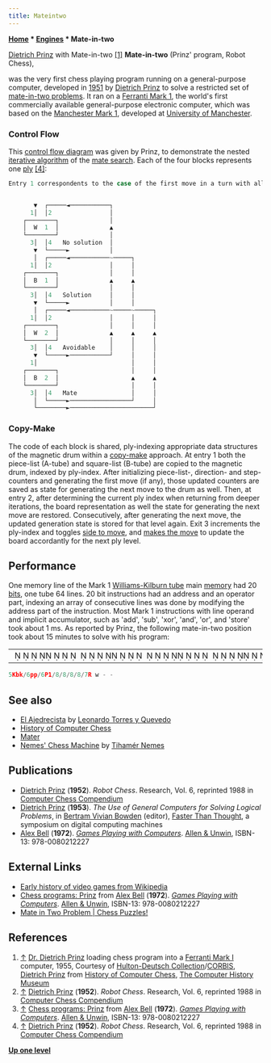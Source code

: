 ```yaml
---
title: Mateintwo
---
```

**[Home](Home "Home") \* [Engines](Engines "Engines") \* Mate-in-two**



 [](http://www.computerhistory.org/chess/full_record.php?iid=stl-431e1a07d45c1&mainImage=1) [Dietrich Prinz](Dietrich_Prinz "Dietrich Prinz") with Mate-in-two <a id="cite-note-1" href="#cite-ref-1">[1]</a> 
**Mate-in-two** (Prinz' program, Robot Chess),  

was the very first chess playing program running on a general-purpose computer, developed in [1951](Timeline#1951 "Timeline") by [Dietrich Prinz](Dietrich_Prinz "Dietrich Prinz") to solve a restricted set of [mate-in-two problems](https://en.wikipedia.org/wiki/Chess_problem#Types_of_problem). It ran on a [Ferranti Mark 1](Ferranti_Mark_1 "Ferranti Mark 1"), the world's first commercially available general-purpose electronic computer, which was based on the [Manchester Mark 1](https://en.wikipedia.org/wiki/Manchester_Mark_1), developed at [University of Manchester](University_of_Manchester "University of Manchester"). 



### Control Flow


This [control flow diagram](https://en.wikipedia.org/wiki/Control_flow_diagram) was given by Prinz, to demonstrate the nested [iterative algorithm](Iteration "Iteration") of the [mate search](Mate_Search "Mate Search"). Each of the four blocks represents one [ply](Ply "Ply") <a id="cite-note-4" href="#cite-ref-4">[4]</a>:




```C++
Entry 1 correspondents to the case of the first move in a turn with all the counters set to their initial value. Entry 2 is the general case of a move following a previous move of this same turn. Exit 3 indicates that a legal move has been found; exit 4 that the position supplied to the turn has been exhausted before such a move has been found. 

```


```C++

       ▼  ┌─────◄───────────┐
      1│  │2                │
    ┌────────┐              │
    │  W  1  │              ▲
    └────────┘              │
      3│  │4   No solution  │
       ▼  └─────►           │
       │  ┌─────◄───────────~─────┐
      1│  │2                │     │
    ┌────────┐              │     │
    │  B  1  │              ▲     ▲
    └────────┘              │     │
      3│  │4   Solution     │     │
       ▼  └─────►           │     │
       │  ┌─────◄───────────~─────~─────┐
      1│  │2                │     │     │
    ┌────────┐              │     │     │
    │  W  2  │              ▲     ▲     ▲
    └────────┘              │     │     │
      3│  │4   Avoidable    │     │     │ 
       ▼  └─────►───────────┘     │     │
      1│                          │     │     
    ┌────────┐                    │     │
    │  B  2  │                    ▲     ▲
    └────────┘                    │     │
      3│  │4   Mate               │     │
       │  └─────►─────────────────┘     │
       └────────►───────────────────────┘

```

### Copy-Make


The code of each block is shared, ply-indexing appropriate data structures of the magnetic drum within a [copy-make](Copy-Make "Copy-Make") approach. At entry 1 both the piece-list (A-tube) and square-list (B-tube) are copied to the magnetic drum, indexed by ply-index. After initializing piece-list-, direction- and step-counters and generating the first move (if any), those updated counters are saved as state for generating the next move to the drum as well. Then, at entry 2, after determining the current ply index when returning from deeper iterations, the board representation as well the state for generating the next move are restored. Consecutively, after generating the next move, the updated generation state is stored for that level again. Exit 3 increments the ply-index and toggles [side to move](Side_to_move "Side to move"), and [makes the move](Make_Move "Make Move") to update the board accordantly for the next ply level.



## Performance


One memory line of the Mark 1 [Williams-Kilburn tube](https://en.wikipedia.org/wiki/Williams_tube) main [memory](Memory "Memory") had 20 [bits](Bit "Bit"), one tube 64 lines. 20 bit instructions had an address and an operator part, indexing an array of consecutive lines was done by modifying the address part of the instruction. Most Mark 1 instructions with line operand and implicit accumulator, such as 'add', 'sub', 'xor', 'and', 'or', and 'store' took about 1 ms. As reported by Prinz, the following mate-in-two position took about 15 minutes to solve with his program:



 

|  |
| --- |
|                                                                                               ♔♝♚      ♟♟      ♙                                        ♖ |



```C++
5Kbk/6pp/6P1/8/8/8/8/7R w - -

```

## See also


* [El Ajedrecista](El_Ajedrecista "El Ajedrecista") by [Leonardo Torres y Quevedo](Leonardo_Torres_y_Quevedo "Leonardo Torres y Quevedo")
* [History of Computer Chess](History "History")
* [Mater](Mater "Mater")
* [Nemes' Chess Machine](Tiham%C3%A9r_Nemes#Machine "Tihamér Nemes") by [Tihamér Nemes](Tiham%C3%A9r_Nemes "Tihamér Nemes")


## Publications


* [Dietrich Prinz](Dietrich_Prinz "Dietrich Prinz") (**1952**). *Robot Chess*. Research, Vol. 6, reprinted 1988 in [Computer Chess Compendium](Computer_Chess_Compendium "Computer Chess Compendium")
* [Dietrich Prinz](Dietrich_Prinz "Dietrich Prinz") (**1953**). *The Use of General Computers for Solving Logical Problems*, in [Bertram Vivian Bowden](https://en.wikipedia.org/wiki/B._V._Bowden,_Baron_Bowden) (editor), [Faster Than Thought](http://www.computinghistory.org.uk/cgi-bin/sitewise.pl?act=det&p=10719), a symposium on digital computing machines
* [Alex Bell](Alex_Bell "Alex Bell") (**1972**). *[Games Playing with Computers](http://www.chilton-computing.org.uk/acl/literature/books/gamesplaying/overview.htm)*. [Allen & Unwin](https://en.wikipedia.org/wiki/Allen_%26_Unwin), ISBN-13: 978-0080212227


## External Links


* [Early history of video games from Wikipedia](https://en.wikipedia.org/wiki/Early_history_of_video_games)
* [Chess programs: Prinz](http://www.chilton-computing.org.uk/acl/literature/books/gamesplaying/p005.htm#index21) from [Alex Bell](Alex_Bell "Alex Bell") (**1972**). *[Games Playing with Computers](http://www.chilton-computing.org.uk/acl/literature/books/gamesplaying/overview.htm)*. [Allen & Unwin](https://en.wikipedia.org/wiki/Allen_%26_Unwin), ISBN-13: 978-0080212227
* [Mate in Two Problem | Chess Puzzles!](http://chesspuzzles.com/mate-in-two)


## References


1. <a id="cite-ref-1" href="#cite-note-1">↑</a> [Dr. Dietrich Prinz](Dietrich_Prinz "Dietrich Prinz") loading chess program into a [Ferranti Mark I](Ferranti_Mark_1 "Ferranti Mark 1") computer, 1955, Courtesy of [Hulton-Deutsch Collection](https://en.wikipedia.org/wiki/Getty_Images)/[CORBIS](https://en.wikipedia.org/wiki/Corbis), [Dietrich Prinz](http://www.computerhistory.org/chess/main.php?sec=thm-42b86c2029762&sel=thm-42b86c4252f72#%7CDietrich) from [History of Computer Chess](http://www.computerhistory.org/chess/index.php), [The Computer History Museum](The_Computer_History_Museum "The Computer History Museum")
2. <a id="cite-ref-2" href="#cite-note-2">↑</a> [Dietrich Prinz](Dietrich_Prinz "Dietrich Prinz") (**1952**). *Robot Chess*. Research, Vol. 6, reprinted 1988 in [Computer Chess Compendium](Computer_Chess_Compendium "Computer Chess Compendium")
3. <a id="cite-ref-3" href="#cite-note-3">↑</a> [Chess programs: Prinz](http://www.chilton-computing.org.uk/acl/literature/books/gamesplaying/p005.htm#index21) from [Alex Bell](Alex_Bell "Alex Bell") (**1972**). *[Games Playing with Computers](http://www.chilton-computing.org.uk/acl/literature/books/gamesplaying/overview.htm)*. [Allen & Unwin](https://en.wikipedia.org/wiki/Allen_%26_Unwin), ISBN-13: 978-0080212227
4. <a id="cite-ref-4" href="#cite-note-4">↑</a> [Dietrich Prinz](Dietrich_Prinz "Dietrich Prinz") (**1952**). *Robot Chess*. Research, Vol. 6, reprinted 1988 in [Computer Chess Compendium](Computer_Chess_Compendium "Computer Chess Compendium")

**[Up one level](Engines "Engines")**







 
